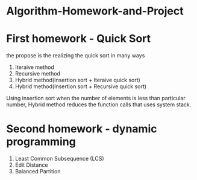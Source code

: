 # Algorithm-Homework-and-Project

# First homework - Quick Sort
the propose is the realizing the quick sort in many ways

 1. Iteraive method
 2. Recursive method
 3. Hybrid method(Insertion sort + Iteraive quick sort)
 4. Hybrid method(Insertion sort + Recursive quick sort)

Using insertion sort when the number of elements is less than particular number, Hybrid method reduces the function calls that uses system stack.

# Second homework - dynamic programming
 1. Least Common Subsequence (LCS)
 2. Edit Distance
 3. Balanced Partition

